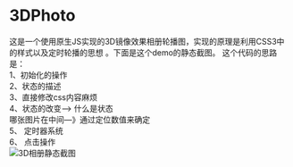 # 3DPhoto
这是一个使用原生JS实现的3D镜像效果相册轮播图，实现的原理是利用CSS3中的样式以及定时轮播的思想 。下面是这个demo的静态截图。
这个代码的思路是：   
1、初始化的操作  
2、状态的描述  
3、直接修改css内容麻烦   
4、状态的改变--> 什么是状态  
  哪张图片在中间—》通过定位数值来确定  
5、	定时器系统  
6、	点击操作	  
![3D相册静态截图](https://github.com/linanyways/3DPhoto/blob/master/image/photo.png)
